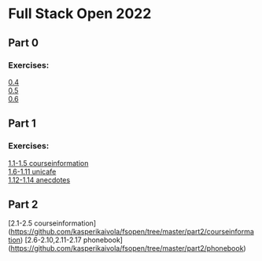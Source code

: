 # Full Stack Open 2022
## Part 0
### Exercises:
[0.4](https://github.com/kasperikaivola/fsopen/blob/master/part0/0.4.pdf)  
[0.5](https://github.com/kasperikaivola/fsopen/blob/master/part0/0.5.pdf)  
[0.6](https://github.com/kasperikaivola/fsopen/blob/master/part0/0.6.pdf)  

## Part 1
### Exercises:
[1.1-1.5 courseinformation](https://github.com/kasperikaivola/fsopen/tree/master/part1/courseinformation)  
[1.6-1.11 unicafe](https://github.com/kasperikaivola/fsopen/tree/master/part1/unicafe)  
[1.12-1.14 anecdotes](https://github.com/kasperikaivola/fsopen/tree/master/part1/anecdotes)

## Part 2
[2.1-2.5 courseinformation] (https://github.com/kasperikaivola/fsopen/tree/master/part2/courseinformation)
[2.6-2.10,2.11-2.17 phonebook] (https://github.com/kasperikaivola/fsopen/tree/master/part2/phonebook)